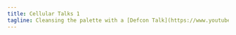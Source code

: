 ```yaml
---
title: Cellular Talks 1
tagline: Cleansing the palette with a [Defcon Talk](https://www.youtube.com/watch?v=bbDAa0syz5A)
---
```


